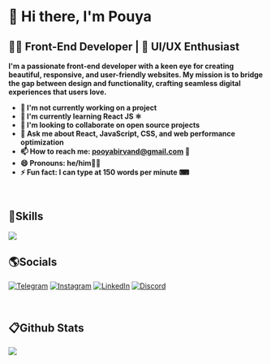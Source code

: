 # 👋 Hi there, I'm Pouya

## 👨‍💻 Front-End Developer | 🎨 UI/UX Enthusiast

**I'm a passionate front-end developer with a keen eye for creating beautiful, responsive, and user-friendly websites. My mission is to bridge the gap between design and functionality, crafting seamless digital experiences that users love.**

- **🔭 I'm not currently working on a project**
- **🌱 I'm currently learning React JS ⚛**
- **👯 I'm looking to collaborate on open source projects**
- **💬 Ask me about React, JavaScript, CSS, and web performance optimization**
- **📫 How to reach me: pooyabirvand@gmail.com 📩**
- **😄 Pronouns: he/him💁‍♂️**
- **⚡ Fun fact: I can type at 150 words per minute ⌨**

<br>

## 🧠Skills
<p>
  <a href="https://skillicons.dev">
    <img src="https://skillicons.dev/icons?i=html,css,tailwind,javascript,regex,react,git,github,figma" />
  </a>
</p>
<h2>🌎Socials</h2>
<p>
  
 <a href="https://t.me/Itz_Nishaba"> ![Telegram](https://img.shields.io/badge/Telegram-2CA5E0?style=for-the-badge&logo=telegram&logoColor=white)</a>
 <a href="https://www.instagram.com/ahoo3448"> ![Instagram](https://img.shields.io/badge/Instagram-%23E4405F.svg?style=for-the-badge&logo=Instagram&logoColor=white)</a>
 <a href="">![LinkedIn](https://img.shields.io/badge/linkedin-%230077B5.svg?style=for-the-badge&logo=linkedin&logoColor=white)</a>
 <a href="https://www.discord.com/pooyabirvand#0000">![Discord](https://img.shields.io/badge/Discord-%235865F2.svg?style=for-the-badge&logo=discord&logoColor=white)</a>
</p>
<br>
<h2>📋Github Stats</h2>

<a href="https://github.com/pouyabirvand">
  <img src="https://github-readme-stats.vercel.app/api?username=PouyaBirvand&show_icons=true&theme=codeSTACKr" />
</a>
